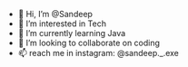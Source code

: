 - 👋 Hi, I’m @Sandeep
- 👀 I’m interested in Tech
- 🌱 I’m currently learning Java
- 💞️ I’m looking to collaborate on coding
- 📫  reach me in instagram: @sandeep._.exe

<!---
Sandeep200418/Sandeep200418 is a ✨ special ✨ repository because its `README.md` (this file) appears on your GitHub profile.
You can click the Preview link to take a look at your changes.
--->

